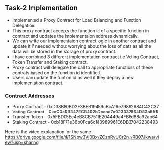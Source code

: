 ## Task-2 Implementation
- Implemented a Proxy Contract for Load Balancing and Function Delegation.
- This proxy contract accepts the function id of a specific function in contract and updates the implementaion address dynamically.
- We can write our implementaion contract logic in another contract and update it if needed without worrying about the loss of data as all the data will be stored in the storage of proxy contract.
- I have combined 3 different implementation contract i.e Voting Contract, Token Transfer and Staking contract.
- Proxy contract will delegate the call to appropriate functions of these contrats based on the function id identified.
- Users can update the funtion id as well if they deploy a new implementation contract.

### Contract Addresses
 - Proxy Contract - 0xD38B80BD2F3BEB19459cBcA16e79892684C42C37
 - Voting Contract - 0xeC0cDB347ECB492bDccaa7e023337864D83a5ff5
 - Transfer Token - 0x5FBD05Ec4eB8CB7511E204449a4FB6d88a92ab64
 - Staking Contract - 0xb18F71e36b0Fca6c183989961E6DB37042238493

Here is the video explanation for the same - https://drive.google.com/file/d/1SNpw3Vj0BxvZCznRvUCr2n_vRB07Jkwa/view?usp=sharing
